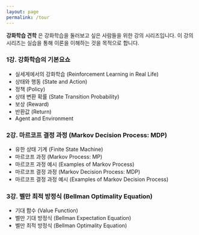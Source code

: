 ```yaml
---
layout: page
permalink: /tour
---
```

**강화학습 견학** 은 강화학습을 둘러보고 싶은 사람들을 위한 강의 시리즈입니다. 이 강의 시리즈는 실습을 통해 이론을 이해하는 것을 목적으로 합니다.

### 1강. 강화학습의 기본요쇼
 - 실세게에서의 강화학습 (Reinforcement Learning in Real Life)
 - 상태와 행동 (State and Action)
 - 정책 (Policy)
 - 상태 변환 확률 (State Transition Probability)
 - 보상 (Reward)
 - 반환값 (Return)
 - Agent and Environment

### 2강. 마르코프 결정 과정 (Markov Decision Process: MDP)
 - 유한 상태 기계 (Finite State Machine)
 - 마르코프 과정 (Markov Process: MP)
 - 마르코프 과정 예시 (Examples of Markov Process)
 - 마르코프 결정 과정 (Markov Decision Process: MDP)
 - 마르코프 결정 과정 예시 (Examples of Markov Decision Process)

### 3강. 벨만 최적 방정식 (Bellman Optimality Equation)
 - 기대 함수 (Value Function)
 - 벨만 기대 방정식 (Bellman Expectation Equation)
 - 벨만 최적 방정식 (Bellman Optimality Equation)
